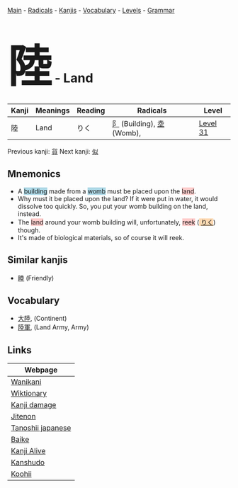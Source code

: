 <style> bigfont {font-size: 100px}</style>
[Main](../index.md) -
[Radicals](../radicals.md) -
[Kanjis](../kanjis.md) -
[Vocabulary](../vocabulary.md) -
[Levels](../levels.md) -
[Grammar](../grammar.md)
# <bigfont> 陸</bigfont> - Land 

| Kanji | Meanings | Reading | Radicals | Level |
| --- | --- | --- | --- | --- |
| 陸 | Land | りく | [阝](../radicals/阝.md) (Building), [坴](../radicals/坴.md) (Womb),  | [Level 31](../levels/wk_level31.md) |

Previous kanji: [貨](貨.md) Next kanji: [似](似.md) 

## Mnemonics
 * A <span style="background-color:#ADD8E6"> building</span> made from a <span style="background-color:#ADD8E6"> womb</span> must be placed upon the <span style="background-color:#ffcccb"> land</span>.
* Why must it be placed upon the land? If it were put in water, it would dissolve too quickly. So, you put your womb building on the land, instead.
* The <span style="background-color:#ffcccb"> land</span> around your womb building will, unfortunately, <span style="background-color:#ffcccb"> reek</span> (<span style="background-color:#fed8b1"> [りく](https://jisho.org/search/りく)</span>) though.
* It's made of biological materials, so of course it will reek.


## Similar kanjis
 * [睦](睦.md) (Friendly)


## Vocabulary
 * [大陸](../vocabulary/陸.md), (Continent)
* [陸軍](../vocabulary/陸.md), (Land Army, Army)



## Links 

| Webpage |
| --- |
| [Wanikani          ](https://www.wanikani.com/kanji/陸) |
| [Wiktionary        ](https://en.wiktionary.org/wiki/陸) |
| [Kanji damage      ](http://www.kanjidamage.com/kanji/search?utf8=✓&q=陸) |
| [Jitenon           ](https://jitenon.com/kanji/陸) |
| [Tanoshii japanese ](https://www.tanoshiijapanese.com/dictionary/kanji.cfm?k=陸) |
| [Baike             ](https://baike.baidu.com/item/陸) |
| [Kanji Alive       ](https://app.kanjialive.com/陸) |
| [Kanshudo          ](https://www.kanshudo.com/searchmn?q=陸) |
| [Koohii            ](https://kanji.koohii.com/study/kanji/陸) |
